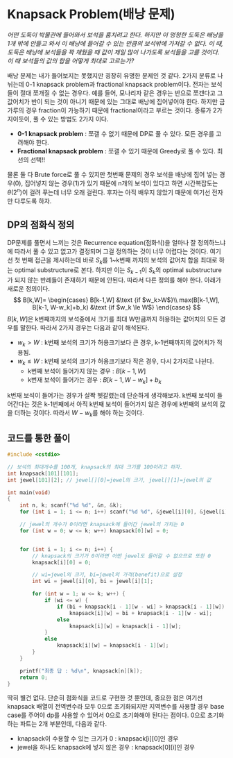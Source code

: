 # Knapsack Problem(배낭 문제)

*어떤 도둑이 박물관에 들어와서 보석을 훔치려고 한다. 하지만 이 멍청한 도둑은 배낭을 1개 밖에 안들고 와서 이 배낭에 들어갈 수 있는 만큼의 보석밖에 가져갈 수 없다. 이 때, 도둑은 배낭에 보석들을 꽉 채웠을 때 값이 제일 많이 나가도록 보석들을 고를 것이다. 이 때 보석들의 값의 합을 어떻게 최대로 고르는가?*

배낭 문제는 내가 들어보지는 못했지만 굉장히 유명한 문제인 것 같다. 2가지 분류로 나뉘는데 0-1 knapsack problem과 fractional knapsack problem이다. 전자는 보석들이 절대 쪼개질 수 없는 경우다. 예를 들어, 모나리자 같은 경우는 반으로 쪼갠다고 그 값어치가 반이 되는 것이 아니기 때문에 있는 그대로 배낭에 집어넣어야 한다. 하지만 금가루의 경우 fraction이 가능하기 때문에 fractional이라고 부르는 것이다. 종류가 2가지이듯이, 풀 수 있는 방법도 2가지 이다.

* **0-1 knapsack problem** : 쪼갤 수 없기 때문에 DP로 풀 수 있다. 모든 경우를 고려해야 한다.
* **Fractional knapsack problem** : 쪼갤 수 있기 때문에 Greedy로 풀 수 있다. 최선의 선택!!

물론 둘 다 Brute force로 풀 수 있지만 첫번째 문제의 경우 보석을 배낭에 집어 넣는 경우(0), 집어넣지 않는 경우(1)가 있기 때문에 n개의 보석이 있다고 하면 시간복잡도는 $\theta(2^n)$이 걸려 푸는데 너무 오래 걸린다. 후자는 아직 배우지 않았기 때문에 여기선 전자만 다루도록 하자.



## DP의 점화식 정의

DP문제를 풀면서 느끼는 것은 Recurrence equation(점화식)을 얼마나 잘 정의하느냐에 따라서 풀 수 있고 없고가 결정되며 그걸 정의하는 것이 너무 어렵다는 것이다. 여기선 첫 번째 접근을 제시하는데 바로 $S_k$를 1~k번째 까지의 보석의 값어치 합을 최대로 하는 optimal substructure로 본다. 하지만 이는 $S_{k-1}$이 $S_k$의 optimal substructure가 되지 않는 반례들이 존재하기 때문에 안된다. 따라서 다른 정의를 해야 한다. 아래가 새로운 정의이다.
$$
B[k,W]=
\begin{cases}
B[k-1,W] &\text {if $w_k>W$}\\
max(B[k-1,W], B[k-1, W-w_k]+b_k) &\text {if $w_k \le W$}
\end{cases}
$$
$B[k,W]$은 k번째까지의 보석중에서 크기를 최대 W만큼까지 허용하는 값어치의 모든 경우를 말한다. 따라서 2가지 경우는 다음과 같이 해석된다.

* $w_k>W$ : k번째 보석의 크기가 허용크기보다 큰 경우, k-1번째까지의 값어치가 적용됨.
* $w_k \le W$ : k번째 보석의 크기가 허용크기보다 작은 경우, 다시 2가지로 나뉜다.
  * k번째 보석이 들어가지 않는 경우 : $B[k-1,W]$
  * k번재 보석이 들어가는 경우 : $B[k-1,W-w_k]+b_k$ 

k번재 보석이 들어가는 경우가 살짝 헷갈렸는데 단순하게 생각해보자. k번째 보석이 들어간다는 것은 k-1번째에서 아직 k번째 보석이 들어가지 않은 경우에 k번째의 보석의 값을 더하는 것이다. 따라서 $W-w_k$를 해야 하는 것이다.



## 코드를 통한 풀이

```c++
#include <cstdio>

// 보석의 최대개수를 100개, knapsack의 최대 크기를 100이라고 하자.
int knapsack[101][101];
int jewel[101][2]; // jewel[][0]=jewel의 크기, jewel[][1]=jewel의 값

int main(void)
{
	int n, k; scanf("%d %d", &n, &k);
	for (int i = 1; i <= n; i++) scanf("%d %d", &jewel[i][0], &jewel[i][1]);

	// jewel의 개수가 0이라면 knapsack에 들어간 jewel의 가치는 0
	for (int w = 0; w <= k; w++) knapsack[0][w] = 0;


	for (int i = 1; i <= n; i++) {
		// knapsack의 크기가 0이라면 어떤 jewel도 들어갈 수 없으므로 또한 0
		knapsack[i][0] = 0;

		// wi=jewel의 크기, bi=jewel의 가격(benefit)으로 설정
		int wi = jewel[i][0], bi = jewel[i][1];

		for (int w = 1; w <= k; w++) {
			if (wi <= w) {
				if (bi + knapsack[i - 1][w - wi] > knapsack[i - 1][w])
					knapsack[i][w] = bi + knapsack[i - 1][w - wi];
				else
					knapsack[i][w] = knapsack[i - 1][w];
			}
			else
				knapsack[i][w] = knapsack[i - 1][w];
		}
	}

	printf("최종 답 : %d\n", knapsack[n][k]);
	return 0;
}
```

딱히 별건 없다. 단순히 점화식을 코드로 구현한 것 뿐인데, 중요한 점은 여기선 knapsack 배열이 전역변수라 모두 0으로 초기화되지만 지역변수를 사용할 경우 base case를 주어야 dp를 사용할 수 있어서 0으로 초기화해야 된다는 점이다. 0으로 초기화하는 파트는 2개 부분인데, 다음과 같다.

* knapsack이 수용할 수 있는 크기가 0 : knapsack\[i][0]인 경우
* jewel을 하나도 knapsack에 넣지 않은 경우 : knapsack\[0][i]인 경우